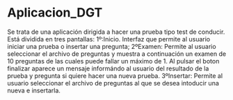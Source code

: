 # Aplicacion_DGT
Se trata de una aplicación dirigida a hacer una prueba tipo test de conducir. Está dividida en tres pantallas:
  1º:Inicio. Interfaz que permite al usuario iniciar una prueba o insertar una pregunta;
  2ºExamen: Permite al usuario seleccionar el archivo de preguntas y muestra a continuación un examen de 10 preguntas de las cuales puede fallar un máximo de 1. Al pulsar el boton finalizar aparece un mensaje informándo al usuario del resultado de la prueba y pregunta si quiere hacer una nueva prueba.
  3ºInsertar: Permite al usuario seleccionar el archivo de preguntas al que se desea intoducir una nueva e insertarla.
